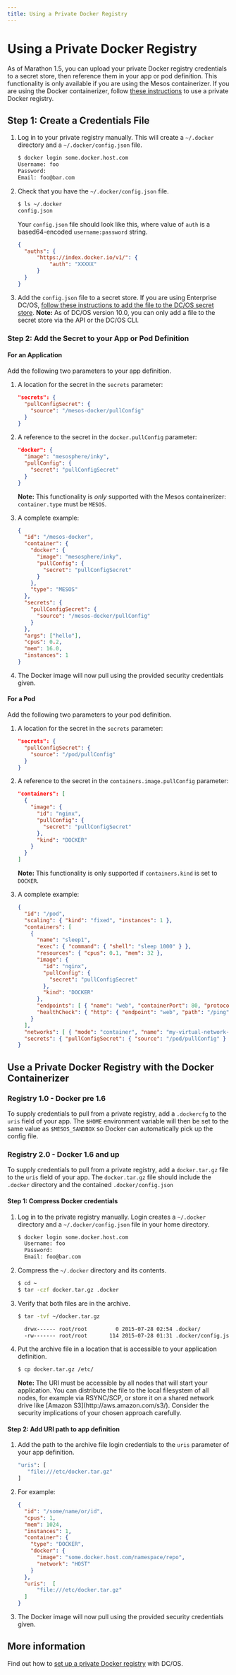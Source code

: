 ```yaml
---
title: Using a Private Docker Registry
---
```


# Using a Private Docker Registry

As of Marathon 1.5, you can upload your private Docker registry credentials to a secret store, then reference them in your app or pod definition. This functionality is only available if you are using the Mesos containerizer. If you are using the Docker containerizer, follow [these instructions](#docker-containerizer) to use a private Docker registry.

## Step 1: Create a Credentials File

1.  Log in to your private registry manually. This will create a `~/.docker` directory and a `~/.docker/config.json` file.

    ```bash
    $ docker login some.docker.host.com
    Username: foo
    Password:
    Email: foo@bar.com
    ```

1.  Check that you have the `~/.docker/config.json` file.

    ```bash
    $ ls ~/.docker
    config.json
    ```

    Your `config.json` file should look like this, where value of `auth` is a based64-encoded `username:password` string.

    ```json
    {
      "auths": {
          "https://index.docker.io/v1/": {
              "auth": "XXXXX"
          }
      }
    }
    ```

1.  Add the `config.json` file to a secret store. If you are using Enterprise DC/OS, [follow these instructions to add the file to the DC/OS secret store](https://docs.mesosphere.com/1.9/security/secrets/create-secrets/#api).
  **Note:** As of DC/OS version 10.0, you can only add a file to the secret store via the API or the DC/OS CLI.

### Step 2: Add the Secret to your App or Pod Definition

#### For an Application

Add the following two parameters to your app definition.

1.  A location for the secret in the `secrets` parameter:

    ```json
    "secrets": {
      "pullConfigSecret": {
        "source": "/mesos-docker/pullConfig"
      }
    }
    ```

1.  A reference to the secret in the `docker.pullConfig` parameter:

    ```json
    "docker": {
      "image": "mesosphere/inky",
      "pullConfig": {
        "secret": "pullConfigSecret"
      }
    }
    ```

    **Note:** This functionality is _only_ supported with the Mesos containerizer: `container.type` must be `MESOS`.

1.  A complete example:

    ```json
    {
      "id": "/mesos-docker",
      "container": {
        "docker": {
          "image": "mesosphere/inky",
          "pullConfig": {
            "secret": "pullConfigSecret"
          }
        },
        "type": "MESOS"
      },
      "secrets": {
        "pullConfigSecret": {
          "source": "/mesos-docker/pullConfig"
        }
      },
      "args": ["hello"],
      "cpus": 0.2,
      "mem": 16.0,
      "instances": 1
    }
    ```

1.  The Docker image will now pull using the provided security credentials given.

#### For a Pod

Add the following two parameters to your pod definition.

1.  A location for the secret in the `secrets` parameter:

    ```json
    "secrets": {
      "pullConfigSecret": {
        "source": "/pod/pullConfig"
      }
    }
    ```

1.  A reference to the secret in the `containers.image.pullConfig` parameter:

    ```json
    "containers": [
      {
        "image": {
          "id": "nginx",
          "pullConfig": {
            "secret": "pullConfigSecret"
          },
          "kind": "DOCKER"
        }
      }
    ]
    ```

    **Note:** This functionality is only supported if `containers.kind` is set to `DOCKER`.

  1.  A complete example:

      ```json
      {
        "id": "/pod",
        "scaling": { "kind": "fixed", "instances": 1 },
        "containers": [
          {
            "name": "sleep1",
            "exec": { "command": { "shell": "sleep 1000" } },
            "resources": { "cpus": 0.1, "mem": 32 },
            "image": {
              "id": "nginx",
              "pullConfig": {
                "secret": "pullConfigSecret"
              },
              "kind": "DOCKER"
            },
            "endpoints": [ { "name": "web", "containerPort": 80, "protocol": [ "http" ] } ],
            "healthCheck": { "http": { "endpoint": "web", "path": "/ping" } }
          }
        ],
        "networks": [ { "mode": "container", "name": "my-virtual-network-name" } ],
        "secrets": { "pullConfigSecret": { "source": "/pod/pullConfig" } }
      }
      ```

<a name="docker-containerizer"></a>

## Use a Private Docker Registry with the Docker Containerizer

### Registry  1.0 - Docker pre 1.6
To supply credentials to pull from a private registry, add a `.dockercfg` to
the `uris` field of your app. The `$HOME` environment variable will then be set
to the same value as `$MESOS_SANDBOX` so Docker can automatically pick up the
config file.

### Registry  2.0 - Docker 1.6 and up

To supply credentials to pull from a private registry, add a `docker.tar.gz` file to
the `uris` field of your app. The `docker.tar.gz` file should include the `.docker` directory and the contained `.docker/config.json`

#### Step 1: Compress Docker credentials

1.  Log in to the private registry manually. Login creates a `~/.docker` directory and a `~/.docker/config.json` file in your home directory.

    ```bash
    $ docker login some.docker.host.com
      Username: foo
      Password:
      Email: foo@bar.com
    ```

1.  Compress the `~/.docker` directory and its contents.

    ```bash
    $ cd ~
    $ tar -czf docker.tar.gz .docker
    ```
1.  Verify that both files are in the archive.

    ```bash
    $ tar -tvf ~/docker.tar.gz

      drwx------ root/root         0 2015-07-28 02:54 .docker/
      -rw------- root/root       114 2015-07-28 01:31 .docker/config.json
    ```

1.  Put the archive file in a location that is accessible to your application definition.

    ```bash
    $ cp docker.tar.gz /etc/
    ```

      <div class="alert alert-info">
        <strong>Note:</strong>
       The URI must be accessible by all nodes that will start your application. You can distribute the file to the local filesystem of all nodes, for example via RSYNC/SCP, or store it on a shared network drive like [Amazon S3](http://aws.amazon.com/s3/). Consider the security implications of your chosen approach carefully.
      </div>


#### Step 2:  Add URI path to app definition

1.  Add the path to the archive file login credentials to the `uris` parameter of your app definition.

    ```bash
    "uris": [
       "file:///etc/docker.tar.gz"
    ]
    ```

1.  For example:

    ```json
    {  
      "id": "/some/name/or/id",
      "cpus": 1,
      "mem": 1024,
      "instances": 1,
      "container": {
        "type": "DOCKER",
        "docker": {
          "image": "some.docker.host.com/namespace/repo",
          "network": "HOST"
        }
      },
      "uris":  [
          "file:///etc/docker.tar.gz"
      ]
    }
    ```

1.  The Docker image will now pull using the provided security credentials given.

## More information

Find out how to [set up a private Docker registry](https://dcos.io/docs/1.8/usage/tutorials/registry/) with DC/OS.
